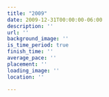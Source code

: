 ```yaml
---
title: "2009"
date: 2009-12-31T00:00:00-06:00
description: ''
url: ''
background_image: ''
is_time_period: true
finish_time: ''
average_pace: ''
placement: ''
loading_image: ''
location: ''

---
```

